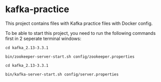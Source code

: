 # kafka-practice

This project contains files with Kafka practice files with Docker config.

To be able to start this project, you need to run the following commands first in 2 seperate terminal windows:

`cd kafka_2.13-3.3.1`

`bin/zookeeper-server-start.sh config/zookeeper.properties`

`cd kafka_2.13-3.3.1`

`bin/kafka-server-start.sh config/server.properties`
